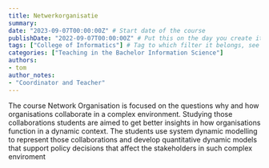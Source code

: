 ```yaml
---
title: Netwerkorganisatie
summary: 
date: "2023-09-07T00:00:00Z" # Start date of the course
publishDate: "2022-09-07T00:00:00Z" # Put this on the day you create it.
tags: ["College of Informatics"] # Tag to which filter it belongs, see home/teaching.md for the filters
categories: ["Teaching in the Bachelor Information Science"]
authors:
- tom
author_notes: 
- "Coordinator and Teacher"
---
```


The course Network Organisation is focused on the questions why and how organisations collaborate in a complex environment. Studying those collaborations students are aimed to get better insights in how organisations function in a dynamic context. The students use system dynamic modelling to represent those collaborations and develop quantitative dynamic models that support policy decisions that affect the stakeholders in such complex enviroment